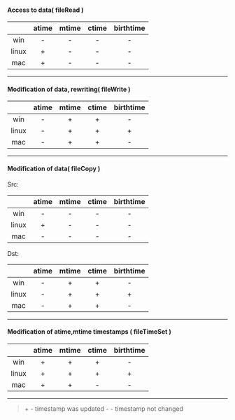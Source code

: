 #### Access to data( fileRead )

|   |atime|mtime| ctime  | birthtime  |
|:---:|:---:|:---:|:---:|:---:|
| win  | -  | -  | -  | - |
| linux| +  | -  | -  | -  |
|  mac | +  |  - |  - |  - |

<!-- Linux - no delay or 1s - same atime, but updated, needs additional check -->
<!-- Mac - updates atime only in case with 1s delay, needs additional check  -->

<!-- <p></p>
<details><summary>Test results Windows</summary>
<p>

```
```

</p>
</details> -->

-----


#### Modification of data, rewriting( fileWrite )

|   |atime|mtime| ctime  | birthtime  |
|:---:|:---:|:---:|:---:|:---:|
| win  | -  | + |  + | - |
| linux| -  | +  | +  | +  |
|  mac | -  |  + |  + |  - |

<!-- Linux - no delay - no changes, needs additional check -->
<!-- Linux - 10ms delay - updates mtime,ctime,birthtime -->
<!-- Mac - creating the file with 10ms delay - first file has same timestamps as second, needs check -->

-----

#### Modification of data( fileCopy )

Src:

|   |atime|mtime| ctime  | birthtime  |
|:---:|:---:|:---:|:---:|:---:|
| win  | -  | -  | -  |  - |
| linux| +  | -  | -  |  - |
|  mac | -  |  - | -  |  - |

<!-- Win - no delay - no changes for src -->

Dst:

|   |atime|mtime| ctime  | birthtime  |
|:---:|:---:|:---:|:---:|:---:|
| win  | -  |  +  | + |  - |
| linux|  - |  + |  + | +  |
|  mac |  - |  + |  + |  - |

<!-- Mac - no delay - no changes for src/dst, needs check -->

-----

#### Modification of atime,mtime timestamps ( fileTimeSet )

|   |atime|mtime| ctime  | birthtime  |
|:---:|:---:|:---:|:---:|:---:|
| win  |  + |  + | +  | - |
| linux| +  |  + |  +|  + |
|  mac |  + |  + |  - |  - |

<!-- Linux - small diff between passed value and value from stats -->
<!-- Linux - updates ctime/birthtime in case with 1sec delay -->
<!-- Mac - small delays do nothing, changes are applied in case of 1sec delay -->

-----

> \+ - timestamp was updated
> \- - timestamp not changed